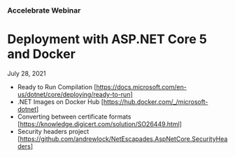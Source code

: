 ### Accelebrate Webinar
# Deployment with ASP.NET Core 5 and Docker
July 28, 2021

- Ready to Run Compilation [https://docs.microsoft.com/en-us/dotnet/core/deploying/ready-to-run]
- .NET Images on Docker Hub [https://hub.docker.com/_/microsoft-dotnet]
- Converting between certificate formats [https://knowledge.digicert.com/solution/SO26449.html]
- Security headers project [https://github.com/andrewlock/NetEscapades.AspNetCore.SecurityHeaders]
